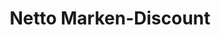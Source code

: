 ---
title: "Netto Marken-Discount"
url: /duisburg/netto-marken-discount-wanheimer-strasse/
shop: Supermarkt
---